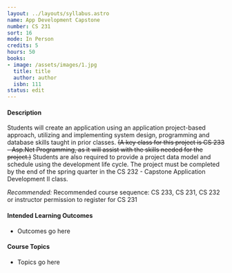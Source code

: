 ```yaml
---
layout: ../layouts/syllabus.astro
name: App Development Capstone
number: CS 231
sort: 16
mode: In Person
credits: 5
hours: 50
books:
- image: /assets/images/1.jpg
  title: title
  author: author
  isbn: 111
status: edit
---
```

<!-- Rationale for changes: To remove specificity to one particular programming language while retaining the broad App building () goal of this class.
 GRISMER: This description is way too specific to .Net. We need to rewrite it to be more generic so it can be applied to our situation. Alternately we could create an entirely new class. **Either way could you take a bash at writing a description, outcomes and topics** -->
#### Description
Students will create an application using an application project-based approach, utilizing and implementing system design, programming and database skills taught in prior classes. ~~(A key class for this project is CS 233 - Asp.Net Programming, as it will assist with the skills needed for the project.)~~ Students are also required to provide a project data model and schedule using the development life cycle. The project must be completed by the end of the spring quarter in the CS 232 - Capstone Application Development II class.

*Recommended:* Recommended course sequence: CS 233, CS 231, CS 232 or instructor permission to register for CS 231

#### Intended Learning Outcomes
* Outcomes go here
#### Course Topics
* Topics go here
